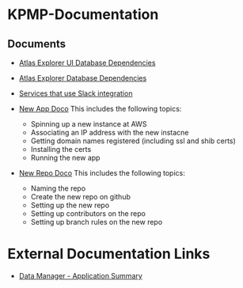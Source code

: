 # KPMP-Documentation

## Documents

* [Atlas Explorer UI Database Dependencies](https://github.com/KPMP/KPMP-Documentation/blob/develop/atlasExplorerUIDBDependencies.md)

* [Atlas Explorer Database Dependencies](https://github.com/KPMP/KPMP-Documentation/blob/develop/atlasExplorerDBDependencies.md)

* [Services that use Slack integration](https://github.com/KPMP/KPMP-Documentation/blob/develop/servicesWithSlackIntegration.md)

* [New App Doco](http://https://github.com/KPMP/KPMP-Documentation/blob/KPMP-708_DocumentNewAppProcess/createNewApplication.md "New App Doco")
This includes the following topics:
  - Spinning up a new instance at AWS
  - Associating an IP address with the new instacne
  - Getting domain names registered (including ssl and shib certs)
  - Installing the certs
  - Running the new app

* [New Repo Doco](https://github.com/KPMP/KPMP-Documentation/blob/KPMP-708_DocumentNewAppProcess/createNewRepo.md "New Repo Doco")
This includes the following topics:
  - Naming the repo
  - Create the new repo on github
  - Setting up the new repo
  - Setting up contributors on the repo
  - Setting up branch rules on the new repo

# External Documentation Links
- [Data Manager - Application Summary](https://docs.google.com/document/d/1qG4FzJBG2Fc2fz5PYWGxO4sZqYgmAdyNZEEiR-bFOKw)
